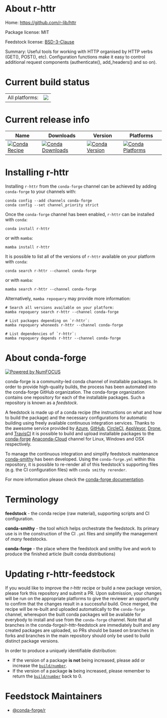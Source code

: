 About r-httr
============

Home: https://github.com/r-lib/httr

Package license: MIT

Feedstock license: [BSD-3-Clause](https://github.com/conda-forge/r-httr-feedstock/blob/main/LICENSE.txt)

Summary: Useful tools for working with HTTP organised by HTTP verbs (GET(), POST(), etc). Configuration functions make it easy to control additional request components (authenticate(), add_headers() and so on).

Current build status
====================


<table><tr><td>All platforms:</td>
    <td>
      <a href="https://dev.azure.com/conda-forge/feedstock-builds/_build/latest?definitionId=1247&branchName=main">
        <img src="https://dev.azure.com/conda-forge/feedstock-builds/_apis/build/status/r-httr-feedstock?branchName=main">
      </a>
    </td>
  </tr>
</table>

Current release info
====================

| Name | Downloads | Version | Platforms |
| --- | --- | --- | --- |
| [![Conda Recipe](https://img.shields.io/badge/recipe-r--httr-green.svg)](https://anaconda.org/conda-forge/r-httr) | [![Conda Downloads](https://img.shields.io/conda/dn/conda-forge/r-httr.svg)](https://anaconda.org/conda-forge/r-httr) | [![Conda Version](https://img.shields.io/conda/vn/conda-forge/r-httr.svg)](https://anaconda.org/conda-forge/r-httr) | [![Conda Platforms](https://img.shields.io/conda/pn/conda-forge/r-httr.svg)](https://anaconda.org/conda-forge/r-httr) |

Installing r-httr
=================

Installing `r-httr` from the `conda-forge` channel can be achieved by adding `conda-forge` to your channels with:

```
conda config --add channels conda-forge
conda config --set channel_priority strict
```

Once the `conda-forge` channel has been enabled, `r-httr` can be installed with `conda`:

```
conda install r-httr
```

or with `mamba`:

```
mamba install r-httr
```

It is possible to list all of the versions of `r-httr` available on your platform with `conda`:

```
conda search r-httr --channel conda-forge
```

or with `mamba`:

```
mamba search r-httr --channel conda-forge
```

Alternatively, `mamba repoquery` may provide more information:

```
# Search all versions available on your platform:
mamba repoquery search r-httr --channel conda-forge

# List packages depending on `r-httr`:
mamba repoquery whoneeds r-httr --channel conda-forge

# List dependencies of `r-httr`:
mamba repoquery depends r-httr --channel conda-forge
```


About conda-forge
=================

[![Powered by
NumFOCUS](https://img.shields.io/badge/powered%20by-NumFOCUS-orange.svg?style=flat&colorA=E1523D&colorB=007D8A)](https://numfocus.org)

conda-forge is a community-led conda channel of installable packages.
In order to provide high-quality builds, the process has been automated into the
conda-forge GitHub organization. The conda-forge organization contains one repository
for each of the installable packages. Such a repository is known as a *feedstock*.

A feedstock is made up of a conda recipe (the instructions on what and how to build
the package) and the necessary configurations for automatic building using freely
available continuous integration services. Thanks to the awesome service provided by
[Azure](https://azure.microsoft.com/en-us/services/devops/), [GitHub](https://github.com/),
[CircleCI](https://circleci.com/), [AppVeyor](https://www.appveyor.com/),
[Drone](https://cloud.drone.io/welcome), and [TravisCI](https://travis-ci.com/)
it is possible to build and upload installable packages to the
[conda-forge](https://anaconda.org/conda-forge) [Anaconda-Cloud](https://anaconda.org/)
channel for Linux, Windows and OSX respectively.

To manage the continuous integration and simplify feedstock maintenance
[conda-smithy](https://github.com/conda-forge/conda-smithy) has been developed.
Using the ``conda-forge.yml`` within this repository, it is possible to re-render all of
this feedstock's supporting files (e.g. the CI configuration files) with ``conda smithy rerender``.

For more information please check the [conda-forge documentation](https://conda-forge.org/docs/).

Terminology
===========

**feedstock** - the conda recipe (raw material), supporting scripts and CI configuration.

**conda-smithy** - the tool which helps orchestrate the feedstock.
                   Its primary use is in the construction of the CI ``.yml`` files
                   and simplify the management of *many* feedstocks.

**conda-forge** - the place where the feedstock and smithy live and work to
                  produce the finished article (built conda distributions)


Updating r-httr-feedstock
=========================

If you would like to improve the r-httr recipe or build a new
package version, please fork this repository and submit a PR. Upon submission,
your changes will be run on the appropriate platforms to give the reviewer an
opportunity to confirm that the changes result in a successful build. Once
merged, the recipe will be re-built and uploaded automatically to the
`conda-forge` channel, whereupon the built conda packages will be available for
everybody to install and use from the `conda-forge` channel.
Note that all branches in the conda-forge/r-httr-feedstock are
immediately built and any created packages are uploaded, so PRs should be based
on branches in forks and branches in the main repository should only be used to
build distinct package versions.

In order to produce a uniquely identifiable distribution:
 * If the version of a package **is not** being increased, please add or increase
   the [``build/number``](https://docs.conda.io/projects/conda-build/en/latest/resources/define-metadata.html#build-number-and-string).
 * If the version of a package **is** being increased, please remember to return
   the [``build/number``](https://docs.conda.io/projects/conda-build/en/latest/resources/define-metadata.html#build-number-and-string)
   back to 0.

Feedstock Maintainers
=====================

* [@conda-forge/r](https://github.com/conda-forge/r/)

